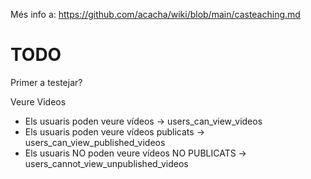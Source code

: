 Més info a: https://github.com/acacha/wiki/blob/main/casteaching.md



# TODO

Primer a testejar?

Veure Videos
- Els usuaris poden veure vídeos -> users_can_view_videos
- Els usuaris poden veure vídeos publicats -> users_can_view_published_videos
- Els usuaris NO poden veure vídeos NO PUBLICATS -> users_cannot_view_unpublished_videos

